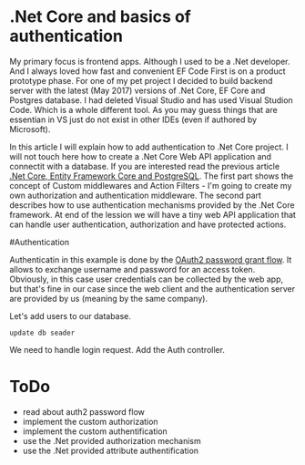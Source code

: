 # .Net Core and basics of authentication

My primary focus is frontend apps. Although I used to be a .Net developer. And I always loved how fast and convenient EF Code First is on a product prototype phase. For one of my pet project I decided to build backend server with the latest (May 2017) versions of .Net Core, EF Core and Postgres database. I had deleted Visual Studio and has used Visual Studion Code. Which is a whole different tool. As you may guess things that are essentian in VS just do not exist in other IDEs (even if authored by Microsoft).


In this article I will explain how to add authentication to .Net Core project. I will not touch here how to create a .Net Core Web API application and connectit with a database. If you are interested read the previous article [.Net Core, Entity Framework Core and PostgreSQL](../). The first part shows the concept of Custom middlewares and Action Filters - I'm going to create my own authorization and authentication middleware. The second part describes how to use authentication mechanisms provided by the .Net Core framework.
At end of the lession we will have a tiny web API application that can handle user authentication, authorization and have protected actions.


#Authentication

Authenticatin in this example is done by the [OAuth2 password grant flow](https://aaronparecki.com/oauth-2-simplified). It allows to exchange username and password for an access token. Obviously, in this case user credentials can be collected by the web app, but that's fine in our case since the web client and the authentication server are provided by us (meaning by the same company).


Let's add users to our database.
```
update db seader
```

We need to handle login request. Add the Auth controller.

# ToDo
* read about auth2 password flow
* implement the custom authorization
* implement the custom authentification
* use the .Net provided authorization mechanism
* use the .Net provided attribute authentification